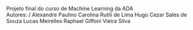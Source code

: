 Projeto final do curso de Machine Learning da ADA \
Autores: /
Alexandre Paulino
Carolina Rutili de Lima
Hugo Cezar Sales de Souza
Lucas Meirelles
Raphael Giffoni Vieira Silva
